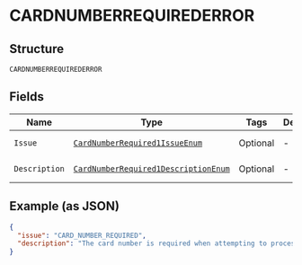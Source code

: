 
# CARDNUMBERREQUIREDERROR

## Structure

`CARDNUMBERREQUIREDERROR`

## Fields

| Name | Type | Tags | Description | Getter | Setter |
|  --- | --- | --- | --- | --- | --- |
| `Issue` | [`CardNumberRequired1IssueEnum`](../../doc/models/card-number-required-1-issue-enum.md) | Optional | - | CardNumberRequired1IssueEnum getIssue() | setIssue(CardNumberRequired1IssueEnum issue) |
| `Description` | [`CardNumberRequired1DescriptionEnum`](../../doc/models/card-number-required-1-description-enum.md) | Optional | - | CardNumberRequired1DescriptionEnum getDescription() | setDescription(CardNumberRequired1DescriptionEnum description) |

## Example (as JSON)

```json
{
  "issue": "CARD_NUMBER_REQUIRED",
  "description": "The card number is required when attempting to process payment with card."
}
```

